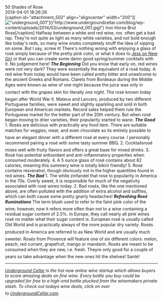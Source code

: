 50 Shades of Rose<br/>2014-04-01 18:26:26<br/>[caption id=\"attachment_502\" align=\"aligncenter\" width=\"200\"][![\"underground_001\"](\"http://www.undergroundcellar.com/blog/wp-content/uploads/2014/03/underground_001-200x300.jpg\")](\"http://www.undergroundcellar.com/blog/wp-content/uploads/2014/03/underground_001.jpg\") Iron Horse Brut Rose[/caption] Halfway between a white and red wine, ros	 often get a bad rap. They\'re not quite as light as many white varieties, and not bold enough like today\'s reds, so many wine snobs completely snuff the idea of sipping on some. But I say, screw it! There\'s nothing wrong with enjoying a glass of rosé simply because of the pretty pink color, or what it does to [Jess on New Girl](\"http://www.pinterest.com/pin/400468591836613490/\") or that you can create some damn good spring/summer cocktails with it. No judgement here! ***The Beginning*** Did you know that early on, red wines were not very dark? They were essentially the equivalent of a rosé today. A red wine from today would have been called pretty bitter and unwelcome to the ancient Greeks and Romans. Clarets from Bordeaux during the Middle Ages were known as &#147;wine of one night&#148; because the juice was only in contact with the grape&#146;s skin for literally *one night*. The rosé known today began after World War II. Mateus and Lancers, produced by two different Portuguese families, were sweet and slightly sparkling and sold in both European and American markets. Record sales helped them rule the Portuguese market for the better part of the 20th century. But when rosé began moving to drier varieties, their popularity started to wane. ***The Good*** 1. Rosés are delicious with practically any food item. There are suitable matches for veggies, meat, and even chocolate so it&#146;s entirely possible to have an elegant dinner with a different rosé at every course. I personally recommend pairing a rosé with some tasty summer BBQ. 2. Cocktails&#151;rosé mixes well with fruity flavors and offers a great base for mixed drinks. 3. Rosé has potential antioxidant and anti-inflammatory properties when consumed moderately. 4. A 5 ounce glass of rosé contains about 82 calories, meaning this summery wine is totally bikini friendly! 5. Rosé contains resveratrol, though obviously not in the higher quantities found in red wines. ***The Bad*** 1. The white zinfandel that rose to popularity in America in the 70s. Overly sweet, it is responsible for much of the negativity associated with rosé wines today. 2. Bad rosés, like the one mentioned above, are often polluted with the addition of extra alcohol and sulfites, which can both cause some pretty gnarly headaches! ***Refreshing Rosé Ruminations*** The term &#147;blush&#148; used to refer to the faint pink color of the wine; however, now it refers more often than not to a wine containing a residual sugar content of 2.5%. In Europe, they call nearly all pink wines rosé no matter what their sugar content is. European rosé is usually called &#147;Old World&#148; and is practically always of the more popular dry variety. Rosés produced in America are referred to as &#147;New World&#148; and are usually much sweeter. Rosés from Provence will feature one of six different colors: melon, peach, red currant, grapefruit, mango or mandarin. Rosés are meant to be consumed when they are new, i.e. fresh. They&#146;re only good for a couple of years so take advantage when the new ones hit the shelves! Santé!

____________________________________________________________

 *[Underground Cellar](\"http://www.undergroundcellar.com/?miley21\") is the hot new online wine startup which allows buyers to score amazing deals on fine wine. Every bottle you buy could be upgraded for free to a high-end bottle plucked from the winemakers private stash. To check out today&#146;s wine deals, click on over to [UndergroundCellar.com](\"http://www.undergroundcellar.com/?miley21\").*